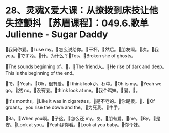 # 28、灵魂X爱大课：从撩拨到床技让他失控颤抖 【苏眉课程】：049.6.歌单 Julienne - Sugar Daddy

🎼我问你爱。🎼I use my。🎼怎么说给你。🎼干杯。🎼然后。🎼朋友啊。🎼次。🎼我 you。🎼ですね。🎼什。为什么？🎼Tos。🎼Broken she of ghosts。

🎼The sounds beginning of。🎼，🎼The friend人。🎼He rise of dark and deep。This is the beginning of the end。

🎼で。🎼Yeah。🎼Oh，很有爱。🎼I think lookか。わ中。🎼Oh is my。🎼Yeah we go。🎼然 no。🎼没有爱。🎼think look at me。🎼我个鸡妹。🎼爱。🎼。

🎼It's months。🎼Like it was in cigarettes。🎼是不老的。🎼你是傻。🎼，🎼Of groans， you rise the down and the。🎼为死我。🎼牛手。

🎼Ba。🎼When you啊。🎼子这。🎼怎么还 my。あ。🎼朋有爱。🎼me。🎼By。🎼是安。🎼Look at you。🎼Yeahば你看。🎼Look at you baby。🎼你个妹。

